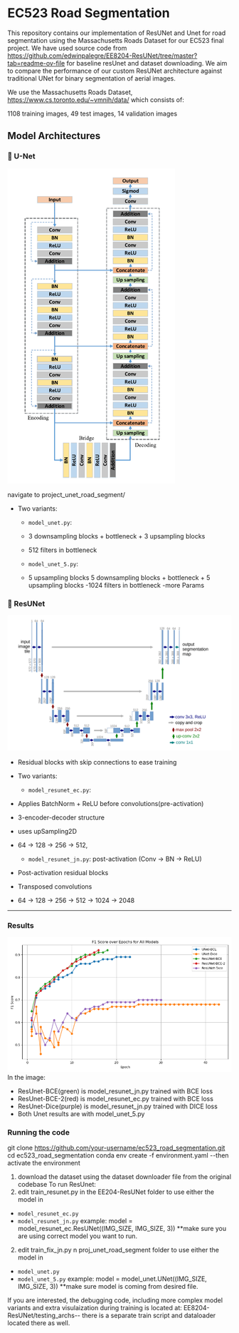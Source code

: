 # EC523 Road Segmentation

This repository contains our implementation of ResUNet and Unet for road segmentation using the Massachusetts Roads Dataset for our EC523 final project.
We have used source code from https://github.com/edwinpalegre/EE8204-ResUNet/tree/master?tab=readme-ov-file for baseline resUnet and dataset downloading.
We aim to compare the performance of our custom ResUNet architecture against traditional UNet for binary segmentation of aerial images.

We use the Massachusetts Roads Dataset, https://www.cs.toronto.edu/~vmnih/data/
which consists of:

1108 training images, 49 test images, 14 validation images

## Model Architectures

### 🔹 U-Net
![uNet base architecture](resunet.png)

navigate to project_unet_road_segment/
- Two variants:
  - `model_unet.py`: 
  - 3 downsampling blocks + bottleneck + 3 upsampling blocks
  - 512 filters in bottleneck


  - `model_unet_5.py`: 
  - 5 upsampling blocks	5 downsampling blocks + bottleneck + 5 upsampling blocks
  -1024 filters in bottleneck
  -more Params

### 🔹 ResUNet
![ResUnet base architecture](unet.png)

- Residual blocks with skip connections to ease training
- Two variants:
  - `model_resunet_ec.py`: 
- Applies BatchNorm + ReLU before convolutions(pre-activation)
- 3-encoder-decoder structure
- uses upSampling2D
- 64 → 128 → 256 → 512, 

  - `model_resunet_jn.py`: post-activation (Conv → BN → ReLU)
- Post-activation residual blocks
- Transposed convolutions
- 64 → 128 → 256 → 512 → 1024 → 2048

---
### Results
![Results F1 score](all_models_f1_comparison.png)
In the image:
- ResUnet-BCE(green) is model_resunet_jn.py trained with BCE loss
- ResUnet-BCE-2(red) is model_resunet_ec.py trained with BCE loss
- ResUnet-Dice(purple) is model_resunet_jn.py trained with DICE loss
- Both Unet results are with model_unet_5.py




### Running the code
git clone https://github.com/your-username/ec523_road_segmentation.git
cd ec523_road_segmentation
conda env create -f environment.yaml --then activate the environment

1) download the dataset using the dataset downloader file from the original codebase
To run ResUnet:
1) edit train_resunet.py in the EE204-ResUNet folder to use either the model in 
- `model_resunet_ec.py`
- `model_resunet_jn.py`
example: model = model_resunet_ec.ResUNet((IMG_SIZE, IMG_SIZE, 3)) **make sure you are using correct model you want to run.
2) edit train_fix_jn.py n proj_unet_road_segment folder to use either the model in 
- `model_unet.py`
- `model_unet_5.py`
example: model = model_unet.UNet((IMG_SIZE, IMG_SIZE, 3)) **make sure model is coming from desired file.

If you are interested, the debugging code, including more complex model variants and extra visulaization during training is located at: EE8204-ResUNet/testing_archs-- there is a separate train script and dataloader located there as well.